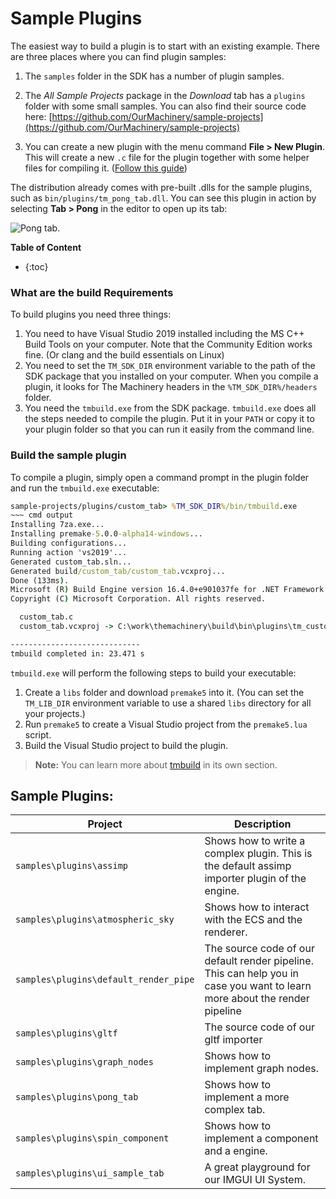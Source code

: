 # Sample Plugins

The easiest way to build a plugin is to start with an existing example. There are three places where
you can find plugin samples:

1. The `samples` folder in the SDK has a number of plugin samples.

2. The *All Sample Projects* package in the *Download* tab has a `plugins` folder with some small
   samples. You can also find their source code here: [https://github.com/OurMachinery/sample-projects](https://github.com/OurMachinery/sample-projects)
3. You can create a new plugin with the menu command **File > New Plugin**. This will create a
   new `.c` file for the plugin together with some helper files for compiling it. ([Follow this guide]({{base_url}}/extending_the_machinery/write-a-plugin.html#write-your-own-plugin))

The distribution already comes with pre-built .dlls for the sample plugins, such as
`bin/plugins/tm_pong_tab.dll`. You can see this plugin in action by selecting **Tab > Pong** in the
editor to open up its tab:

![Pong tab.](https://www.dropbox.com/s/hats2jgr3wroahz/pong-tab.png?raw=1)

**Table of Content**

* {:toc}


### What are the build Requirements

To build plugins you need three things:

1. You need to have Visual Studio 2019 installed including the MS C++ Build Tools on your computer.
   Note that the Community Edition works fine. (Or clang and the build essentials on Linux)
2. You need to set the `TM_SDK_DIR` environment variable to the path of the SDK package that you
   installed on your computer. When you compile a plugin, it looks for The Machinery headers in the
   `%TM_SDK_DIR%/headers` folder. 
3. You need the `tmbuild.exe` from the SDK package. `tmbuild.exe` does all the steps needed to
   compile the plugin. Put it in your `PATH` or copy it to your plugin folder so that you can run it
   easily from the command line.

### Build the sample plugin

To compile a plugin, simply open a command prompt in the plugin folder and run the `tmbuild.exe`
executable:

~~~ cmd input
sample-projects/plugins/custom_tab> %TM_SDK_DIR%/bin/tmbuild.exe
​~~~ cmd output
Installing 7za.exe...
Installing premake-5.0.0-alpha14-windows...
Building configurations...
Running action 'vs2019'...
Generated custom_tab.sln...
Generated build/custom_tab/custom_tab.vcxproj...
Done (133ms).
Microsoft (R) Build Engine version 16.4.0+e901037fe for .NET Framework
Copyright (C) Microsoft Corporation. All rights reserved.

  custom_tab.c
  custom_tab.vcxproj -> C:\work\themachinery\build\bin\plugins\tm_custom_tab.dll

-----------------------------
tmbuild completed in: 23.471 s
~~~

`tmbuild.exe` will perform the following steps to build your executable:

1. Create a `libs` folder and download `premake5` into it. (You can set the `TM_LIB_DIR` environment
   variable to use a shared `libs` directory for all your projects.)
2. Run `premake5` to create a Visual Studio project from the `premake5.lua` script.
3. Build the Visual Studio project to build the plugin.

> **Note:** You can learn more about [tmbuild]({{base_url}}build_tools/tmbuild.html) in its own section.



## Sample Plugins:

| Project                               | Description                                                  |
| ------------------------------------- | ------------------------------------------------------------ |
| `samples\plugins\assimp`              | Shows how to write a complex plugin. This is the default assimp importer plugin of the engine. |
| `samples\plugins\atmospheric_sky`     | Shows how to interact with the ECS and the renderer.         |
| `samples\plugins\default_render_pipe` | The source code of our default render pipeline. This can help you in case you want to learn more about the render pipeline |
| `samples\plugins\gltf`                | The source code of our gltf importer                         |
| `samples\plugins\graph_nodes`         | Shows how to implement graph nodes.                          |
| `samples\plugins\pong_tab`            | Shows how to implement a more complex tab.                   |
| `samples\plugins\spin_component`      | Shows how to implement a component and a engine.             |
| `samples\plugins\ui_sample_tab`       | A great playground for our IMGUI UI System.                  |

